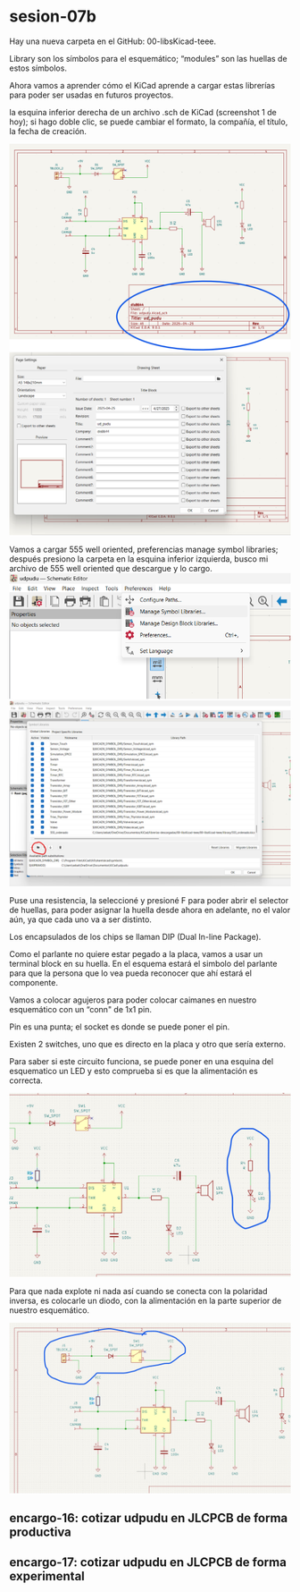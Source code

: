 # sesion-07b
Hay una nueva carpeta en el GitHub: 00-libsKicad-teee.

Library son los símbolos para el esquemático; “modules” son las huellas de estos símbolos.

Ahora vamos a aprender cómo el KiCad aprende a cargar estas librerías para poder ser usadas en futuros proyectos.

la esquina inferior derecha de un archivo .sch de KiCad (screenshot 1 de hoy); si hago doble clic, se puede cambiar el formato, la compañía, el título, la fecha de creación.

![1ra screenshot](./archivos/7bScreenshot-(1).png)
![2da screenshot](./archivos/7bScreenshot-(2).png)


Vamos a cargar 555 well oriented, preferencias manage symbol libraries; después presiono la carpeta en la esquina inferior izquierda, busco mi archivo de 555 well oriented que descargue y lo cargo.
![3ra screenshot](./archivos/7bScreenshot-(3).png)
![4ta screenshot](./archivos/7bScreenshot-(4).png)

Puse una resistencia, la seleccioné y presioné F para poder abrir el selector de huellas, para poder asignar la huella desde ahora en adelante, no el valor aún, ya que cada uno va a ser distinto.

Los encapsulados de los chips se llaman DIP (Dual In-line Package).

Como el parlante no quiere estar pegado a la placa, vamos a usar un terminal block en su huella. En el esquema estará el simbolo del parlante para que la persona que lo vea pueda reconocer que ahí estará el componente.

Vamos a colocar agujeros para poder colocar caimanes en nuestro esquemático con un “conn" de 1x1 pin.

Pin es una punta; el socket es donde se puede poner el pin.

Existen 2 switches, uno que es directo en la placa y otro que sería externo.

Para saber si este circuito funciona, se puede poner en una esquina del esquematico un LED y esto comprueba si es que la alimentación es correcta.

![5ta screenshot](./archivos/7bScreenshot-(5).png)

Para que nada explote ni nada así cuando se conecta con la polaridad inversa, es colocarle un diodo, con la alimentación en la parte superior de nuestro esquemático.

![6ta screenshot](./archivos/7bScreenshot-(6).png)



## encargo-16: cotizar udpudu en JLCPCB de forma productiva


## encargo-17: cotizar udpudu en JLCPCB de forma experimental
